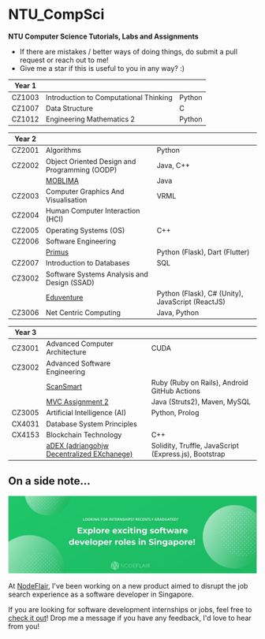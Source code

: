 # NTU_CompSci
<b>NTU Computer Science Tutorials, Labs and Assignments</b>

- If there are mistakes / better ways of doing things, do submit a pull request or reach out to me!
- Give me a star if this is useful to you in any way? :)

| Year 1 |                                        |        |
|--------|----------------------------------------|--------|
| CZ1003 | Introduction to Computational Thinking | Python |
| CZ1007 | Data Structure                         | C      |
| CZ1012 | Engineering Mathematics 2              | Python |

| Year 2 |                                                                      |                                                  |
|--------|----------------------------------------------------------------------|--------------------------------------------------|
| CZ2001 | Algorithms                                                           | Python                                           |
| CZ2002 | Object Oriented Design and Programming (OODP)                        | Java, C++                                        |
|        | [MOBLIMA](https://github.com/adriangohjw/cz2002-MOBLIMA)             | Java                                             |
| CZ2003 | Computer Graphics And Visualisation                                  | VRML                                             |
| CZ2004 | Human Computer Interaction (HCI)                                     |                                                  |
| CZ2005 | Operating Systems (OS)                                               | C++                                              |
| CZ2006 | Software Engineering                                                 |                                                  |
|        | [Primus](https://github.com/adriangohjw/cz2006-software-engineering) | Python (Flask), Dart (Flutter)                   |
| CZ2007 | Introduction to Databases                                            | SQL                                              |
| CZ3002 | Software Systems Analysis and Design (SSAD)                          |                                                  |
|        | [Eduventure](https://github.com/adriangohjw/cz3003-eduventure)       | Python (Flask), C# (Unity), JavaScript (ReactJS) |
| CZ3006 | Net Centric Computing                                                | Java, Python                                     |

| Year 3 |                                                                                                           |                                                       |
|--------|-----------------------------------------------------------------------------------------------------------|-------------------------------------------------------|
| CZ3001 | Advanced Computer Architecture                                                                            | CUDA                                                  |
| CZ3002 | Advanced Software Engineering                                                                             |                                                       |
|        | [ScanSmart](https://github.com/adriangohjw/cz3002-advanced-software-engineering)                          | Ruby (Ruby on Rails), Android GitHub Actions          |
|        | [MVC Assignment 2](https://github.com/adriangohjw/cz3002-assignment2)                                     | Java (Struts2), Maven, MySQL                          |
| CZ3005 | Artificial Intelligence (AI)                                                                              | Python, Prolog                                        |
| CX4031 | Database System Principles                                                                                |                                                       |
| CX4153 | Blockchain Technology                                                                                     | C++                                                   |
|        | [aDEX (adriangohjw Decentralized EXchanege)](https://github.com/adriangohjw/cx4153-blockchain-technology) | Solidity, Truffle, JavaScript (Express.js), Bootstrap |

## On a side note...

[![NodeFlair - Explore](nodeflair_explore.jpg)](http://app.nodeflair.com/explore)

At [NodeFlair](https://www.nodeflair.com/), I've been working on a new product aimed to disrupt the job search experience as a software developer in Singapore.

If you are looking for software development internships or jobs, feel free to [check it out](http://app.nodeflair.com/explore)! Drop me a message if you have any feedback, I'd love to hear from you!
